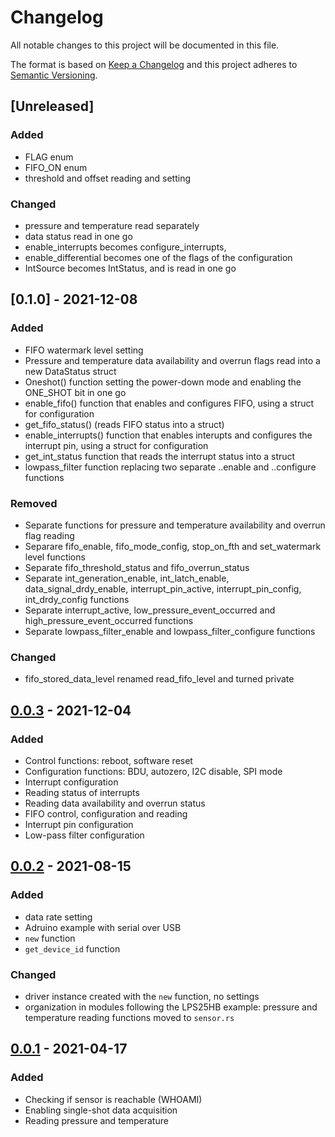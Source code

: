 # Changelog

All notable changes to this project will be documented in this file.

The format is based on [Keep a Changelog](http://keepachangelog.com/en/1.0.0/)
and this project adheres to [Semantic Versioning](http://semver.org/spec/v2.0.0.html).

## [Unreleased]

### Added
- FLAG enum
- FIFO_ON enum
- threshold and offset reading and setting

### Changed
- pressure and temperature read separately
- data status read in one go
- enable_interrupts becomes configure_interrupts, 
- enable_differential becomes one of the flags of the configuration
- IntSource becomes IntStatus, and is read in one go

## [0.1.0] - 2021-12-08

### Added
- FIFO watermark level setting
- Pressure and temperature data availability and overrun flags read into a new DataStatus struct
- Oneshot() function setting the power-down mode and enabling the ONE_SHOT bit in one go
- enable_fifo() function that enables and configures FIFO, using a struct for configuration
- get_fifo_status() (reads FIFO status into a struct)
- enable_interrupts() function that enables interupts and configures the interrupt pin, using a struct for configuration
- get_int_status function that reads the interrupt status into a struct
- lowpass_filter function replacing two separate ..enable and ..configure functions

### Removed
- Separate functions for pressure and temperature availability and overrun flag reading
- Separare fifo_enable, fifo_mode_config, stop_on_fth and set_watermark level functions 
- Separate fifo_threshold_status and fifo_overrun_status
- Separate int_generation_enable, int_latch_enable, data_signal_drdy_enable, interrupt_pin_active, interrupt_pin_config, int_drdy_config functions
- Separate interrupt_active, low_pressure_event_occurred and high_pressure_event_occurred functions
- Separate lowpass_filter_enable and lowpass_filter_configure functions

### Changed
- fifo_stored_data_level renamed read_fifo_level and turned private


## [0.0.3] - 2021-12-04

### Added
- Control functions: reboot, software reset
- Configuration functions: BDU, autozero, I2C disable, SPI mode
- Interrupt configuration
- Reading status of interrupts
- Reading data availability and overrun status
- FIFO control, configuration and reading 
- Interrupt pin configuration
- Low-pass filter configuration

[0.0.3]: https://github.com/nebelgrau77/lps22hb-rs/releases/tag/v0.0.3

## [0.0.2] - 2021-08-15

### Added
- data rate setting
- Adruino example with serial over USB
- `new` function
- `get_device_id` function

### Changed
- driver instance created with the `new` function, no settings
- organization in modules following the LPS25HB example: pressure and temperature reading functions moved to `sensor.rs`
  

[0.0.2]: https://github.com/nebelgrau77/lps22hb-rs/releases/tag/v0.0.2

## [0.0.1] - 2021-04-17

### Added
- Checking if sensor is reachable (WHOAMI)
- Enabling single-shot data acquisition
- Reading pressure and temperature

[0.0.1]: https://github.com/nebelgrau77/lps22hb-rs/releases/tag/v0.0.1
